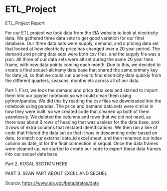 # ETL_Project
ETL_Project Report

For our ETL project we took data from the EIA website to look at electricity data. We gathered three data sets to get good variation for our final database. Our three data sets were supply, demand, and a pricing data set that looked at how electricity price has changed over a 20 year period. The demand and pricing data sets were both csv files, and the supply file was a json. All three of our data sets were all set during the same 20 year time frame, with new data points coming each month. Due to this, we decided to create a final sequel-alchemy data base that shared the same primary key for date_id, so that we could run queries to find electricity data quickly from the different quarters, seasons, months etc across all of our data. 


Part 1. 
First, we took the demand and price data sets and started to import them into our jupyter notebook so we could clean them using python/pandas. We did this by reading the csv files we downloaded into the notebook using pandas. The price and demand data sets were similar in how they were built, so we created code that cleaned up both of them seamlessly. We deleted the columns and rows that we did not need, as there was about 6 rows of heading that was useless for the data base, and 3 rows of extra columns that restated identifications. We then ran a line of code that filtered the data set so that it was in descending order based on date, to match our external date_id excel sheet, and then renamed our index column as date_id for the final connection in sequal. Once the data frames were cleaned up, we started to create our code to export these data frames into our sequel data base.  


Part 2. KOSAL SECTION HERE


PART 3. SEAN PART ABOUT EXCEL AND SEQUEL


Source: https://www.eia.gov/beta/states/data
